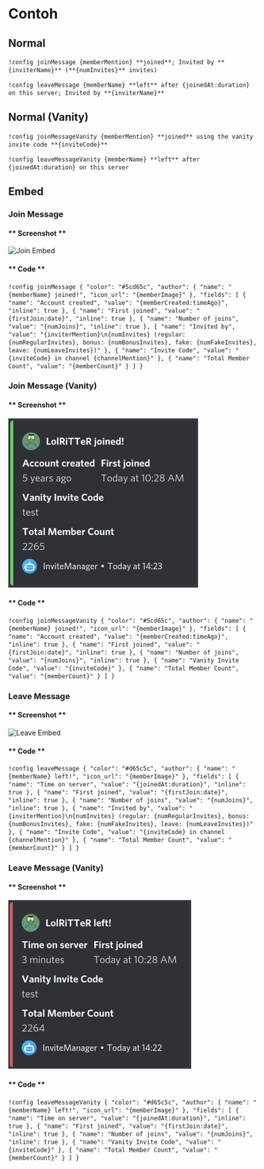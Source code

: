 # Contoh

## Normal

```text
!config joinMessage {memberMention} **joined**; Invited by **{inviterName}** (**{numInvites}** invites)
```

```text
!config leaveMessage {memberName} **left** after {joinedAt:duration} on this server; Invited by **{inviterName}**
```

## Normal (Vanity)

```text
!config joinMessageVanity {memberMention} **joined** using the vanity invite code **{inviteCode}**
```

```text
!config leaveMessageVanity {memberName} **left** after {joinedAt:duration} on this server
```

## Embed

### Join Message

<!-- tabs:start -->

#### ** Screenshot **

![Join Embed](../../../assets/invite-manager-join-message-premium.png)

#### ** Code **

```text
!config joinMessage { "color": "#5cd65c", "author": { "name": "{memberName} joined!", "icon_url": "{memberImage}" }, "fields": [ { "name": "Account created", "value": "{memberCreated:timeAgo}", "inline": true }, { "name": "First joined", "value": "{firstJoin:date}", "inline": true }, { "name": "Number of joins", "value": "{numJoins}", "inline": true }, { "name": "Invited by", "value": "{inviterMention}\n{numInvites} (regular: {numRegularInvites}, bonus: {numBonusInvites}, fake: {numFakeInvites}, leave: {numLeaveInvites})" }, { "name": "Invite Code", "value": "{inviteCode} in channel {channelMention}" }, { "name": "Total Member Count", "value": "{memberCount}" } ] }
```

<!-- tabs:end -->

### Join Message (Vanity)

<!-- tabs:start -->

#### ** Screenshot **

![Join Embed (Vanity)](../../../assets/invite-manager-join-message-vanity-premium.png)

#### ** Code **

```text
!config joinMessageVanity { "color": "#5cd65c", "author": { "name": "{memberName} joined!", "icon_url": "{memberImage}" }, "fields": [ { "name": "Account created", "value": "{memberCreated:timeAgo}", "inline": true }, { "name": "First joined", "value": "{firstJoin:date}", "inline": true }, { "name": "Number of joins", "value": "{numJoins}", "inline": true }, { "name": "Vanity Invite Code", "value": "{inviteCode}" }, { "name": "Total Member Count", "value": "{memberCount}" } ] }
```

<!-- tabs:end -->

### Leave Message

<!-- tabs:start -->

#### ** Screenshot **

![Leave Embed](../../../assets/invite-manager-leave-message-premium.png)

#### ** Code **

```text
!config leaveMessage { "color": "#d65c5c", "author": { "name": "{memberName} left!", "icon_url": "{memberImage}" }, "fields": [ { "name": "Time on server", "value": "{joinedAt:duration}", "inline": true }, { "name": "First joined", "value": "{firstJoin:date}", "inline": true }, { "name": "Number of joins", "value": "{numJoins}", "inline": true }, { "name": "Invited by", "value": "{inviterMention}\n{numInvites} (regular: {numRegularInvites}, bonus: {numBonusInvites}, fake: {numFakeInvites}, leave: {numLeaveInvites})" }, { "name": "Invite Code", "value": "{inviteCode} in channel {channelMention}" }, { "name": "Total Member Count", "value": "{memberCount}" } ] }
```

<!-- tabs:end -->

### Leave Message (Vanity)

<!-- tabs:start -->

#### ** Screenshot **

![Leave Embed (Vanity)](../../../assets/invite-manager-leave-message-vanity-premium.png)

#### ** Code **

```text
!config leaveMessageVanity { "color": "#d65c5c", "author": { "name": "{memberName} left!", "icon_url": "{memberImage}" }, "fields": [ { "name": "Time on server", "value": "{joinedAt:duration}", "inline": true }, { "name": "First joined", "value": "{firstJoin:date}", "inline": true }, { "name": "Number of joins", "value": "{numJoins}", "inline": true }, { "name": "Vanity Invite Code", "value": "{inviteCode}" }, { "name": "Total Member Count", "value": "{memberCount}" } ] }
```

<!-- tabs:end -->
